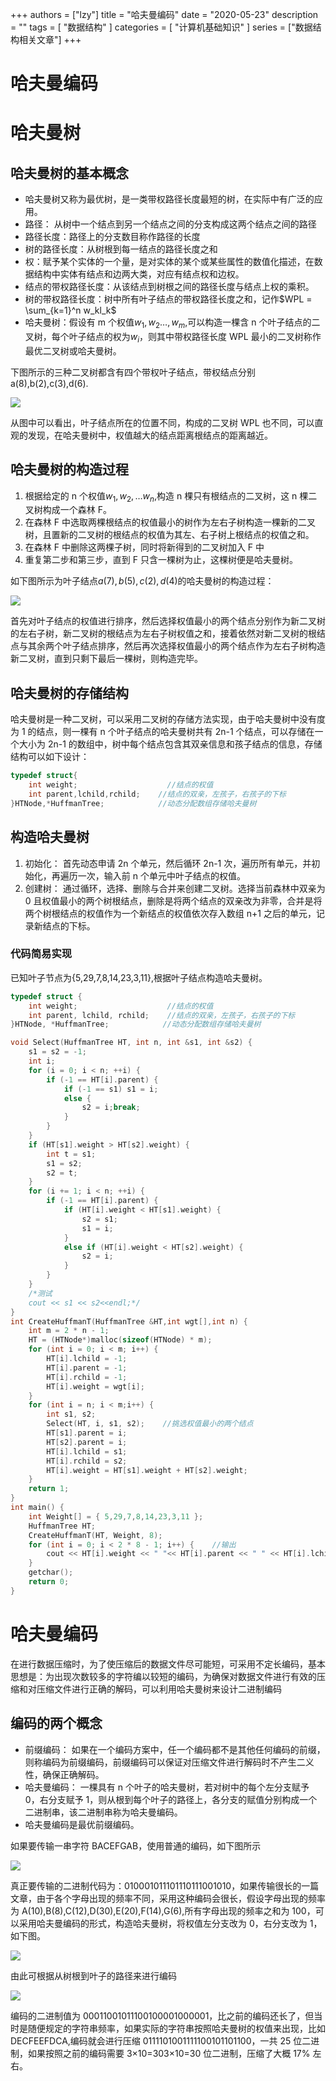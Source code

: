 +++
authors = ["lzy"]
title = "哈夫曼编码"
date = "2020-05-23"
description = ""
tags = [
    "数据结构"
]
categories = [
    "计算机基础知识"
]
series = ["数据结构相关文章"]
+++

# 哈夫曼编码

# 哈夫曼树

## 哈夫曼树的基本概念

- 哈夫曼树又称为最优树，是一类带权路径长度最短的树，在实际中有广泛的应用。
- 路径： 从树中一个结点到另一个结点之间的分支构成这两个结点之间的路径
- 路径长度：路径上的分支数目称作路径的长度
- 树的路径长度：从树根到每一结点的路径长度之和
- 权：赋予某个实体的一个量，是对实体的某个或某些属性的数值化描述，在数据结构中实体有结点和边两大类，对应有结点权和边权。
- 结点的带权路径长度：从该结点到树根之间的路径长度与结点上权的乘积。
- 树的带权路径长度：树中所有叶子结点的带权路径长度之和，记作$WPL = \sum_{k=1}^n w_kl_k$
- 哈夫曼树：假设有 m 个权值$w_1,w_2…,w_m$,可以构造一棵含 n 个叶子结点的二叉树，每个叶子结点的权为$w_i$，则其中带权路径长度 WPL 最小的二叉树称作最优二叉树或哈夫曼树。

下图所示的三种二叉树都含有四个带权叶子结点，带权结点分别 a(8),b(2),c(3),d(6).

![](../static/XiZBbo9ZmowL1xxreSbcQQ8nn8c.png)

从图中可以看出，叶子结点所在的位置不同，构成的二叉树 WPL 也不同，可以直观的发现，在哈夫曼树中，权值越大的结点距离根结点的距离越近。

## 哈夫曼树的构造过程

1. 根据给定的 n 个权值$w_1,w_2,…w_n$,构造 n 棵只有根结点的二叉树，这 n 棵二叉树构成一个森林 F。
2. 在森林 F 中选取两棵根结点的权值最小的树作为左右子树构造一棵新的二叉树，且置新的二叉树的根结点的权值为其左、右子树上根结点的权值之和。
3. 在森林 F 中删除这两棵子树，同时将新得到的二叉树加入 F 中
4. 重复第二步和第三步，直到 F 只含一棵树为止，这棵树便是哈夫曼树。

如下图所示为叶子结点$a(7),b(5),c(2),d(4)$的哈夫曼树的构造过程：

![](../static/H5YOb47yDoWb5SxzjUScUHDLnVd.png)

首先对叶子结点的权值进行排序，然后选择权值最小的两个结点分别作为新二叉树的左右子树，新二叉树的根结点为左右子树权值之和，接着依然对新二叉树的根结点与其余两个叶子结点排序，然后再次选择权值最小的两个结点作为左右子树构造新二叉树，直到只剩下最后一棵树，则构造完毕。

## 哈夫曼树的存储结构

哈夫曼树是一种二叉树，可以采用二叉树的存储方法实现，由于哈夫曼树中没有度为 1 的结点，则一棵有 n 个叶子结点的哈夫曼树共有 2n-1 个结点，可以存储在一个大小为 2n-1 的数组中，树中每个结点包含其双亲信息和孩子结点的信息，存储结构可以如下设计：

```c
typedef struct{
    int weight;                    //结点的权值
    int parent,lchild,rchild;    //结点的双亲，左孩子，右孩子的下标
}HTNode,*HuffmanTree;            //动态分配数组存储哈夫曼树
```

## 构造哈夫曼树

1. 初始化： 首先动态申请 2n 个单元，然后循环 2n-1 次，遍历所有单元，并初始化，再遍历一次，输入前 n 个单元中叶子结点的权值。
2. 创建树： 通过循环，选择、删除与合并来创建二叉树。选择当前森林中双亲为 0 且权值最小的两个树根结点，删除是将两个结点的双亲改为非零，合并是将两个树根结点的权值作为一个新结点的权值依次存入数组 n+1 之后的单元，记录新结点的下标。

### 代码简易实现

已知叶子节点为{5,29,7,8,14,23,3,11},根据叶子结点构造哈夫曼树。

```c
typedef struct {
    int weight;                    //结点的权值
    int parent, lchild, rchild;    //结点的双亲，左孩子，右孩子的下标
}HTNode, *HuffmanTree;            //动态分配数组存储哈夫曼树

void Select(HuffmanTree HT, int n, int &s1, int &s2) {
    s1 = s2 = -1;
    int i;
    for (i = 0; i < n; ++i) {
        if (-1 == HT[i].parent) {
            if (-1 == s1) s1 = i;
            else {
                s2 = i;break;
            }
        }
    }
    if (HT[s1].weight > HT[s2].weight) {
        int t = s1;
        s1 = s2;
        s2 = t;
    }
    for (i += 1; i < n; ++i) {
        if (-1 == HT[i].parent) {
            if (HT[i].weight < HT[s1].weight) {
                s2 = s1;
                s1 = i;
            }
            else if (HT[i].weight < HT[s2].weight) {
                s2 = i;
            }
        }
    }
    /*测试
    cout << s1 << s2<<endl;*/
}
int CreateHuffmanT(HuffmanTree &HT,int wgt[],int n) {
    int m = 2 * n - 1;
    HT = (HTNode*)malloc(sizeof(HTNode) * m);
    for (int i = 0; i < m; i++) {
        HT[i].lchild = -1;
        HT[i].parent = -1;
        HT[i].rchild = -1;
        HT[i].weight = wgt[i];
    }
    for (int i = n; i < m;i++) {
        int s1, s2;
        Select(HT, i, s1, s2);    //挑选权值最小的两个结点
        HT[s1].parent = i;
        HT[s2].parent = i;
        HT[i].lchild = s1;
        HT[i].rchild = s2;
        HT[i].weight = HT[s1].weight + HT[s2].weight;
    }
    return 1;
}
int main() {
    int Weight[] = { 5,29,7,8,14,23,3,11 };
    HuffmanTree HT;
    CreateHuffmanT(HT, Weight, 8);
    for (int i = 0; i < 2 * 8 - 1; i++) {    //输出
        cout << HT[i].weight << " "<< HT[i].parent << " " << HT[i].lchild << " " << HT[i].rchild << endl;
    }
    getchar();
    return 0;
}
```

# 哈夫曼编码

在进行数据压缩时，为了使压缩后的数据文件尽可能短，可采用不定长编码，基本思想是：为出现次数较多的字符编以较短的编码，为确保对数据文件进行有效的压缩和对压缩文件进行正确的解码，可以利用哈夫曼树来设计二进制编码

## 编码的两个概念

- 前缀编码： 如果在一个编码方案中，任一个编码都不是其他任何编码的前缀，则称编码为前缀编码，前缀编码可以保证对压缩文件进行解码时不产生二义性，确保正确解码。
- 哈夫曼编码： 一棵具有 n 个叶子的哈夫曼树，若对树中的每个左分支赋予 0，右分支赋予 1，则从根到每个叶子的路径上，各分支的赋值分别构成一个二进制串，该二进制串称为哈夫曼编码。
- 哈夫曼编码是最优前缀编码。

如果要传输一串字符 BACEFGAB，使用普通的编码，如下图所示

![](../static/IhVUbPuhyo3TbzxBMD8ct3hBneS.png)

真正要传输的二进制代码为：010001011101110111001010，如果传输很长的一篇文章，由于各个字母出现的频率不同，采用这种编码会很长，假设字母出现的频率为 A(10),B(8),C(12),D(30),E(20),F(14),G(6),所有字母出现的频率之和为 100，可以采用哈夫曼编码的形式，构造哈夫曼树，将权值左分支改为 0，右分支改为 1，如下图。

![](../static/QVj4bDmfUoRqYkx7H7vcNSvxnwe.png)

由此可根据从树根到叶子的路径来进行编码

![](../static/V9CYbLAbboVBKcx79asctEtTngc.png)

编码的二进制值为 00011001011100100001000001，比之前的编码还长了，但当时是随便规定的字符串频率，如果实际的字符串按照哈夫曼树的权值来出现，比如 DECFEEFDCA,编码就会进行压缩 0111101001111100101101100，一共 25 位二进制，如果按照之前的编码需要 3×10=303×10=30 位二进制，压缩了大概 17% 左右。
